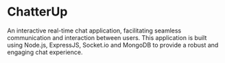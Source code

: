 # ChatterUp
An interactive real-time chat application, facilitating seamless communication and interaction between users. This application is built using Node.js, ExpressJS, Socket.io and MongoDB to provide a robust and engaging chat experience.
